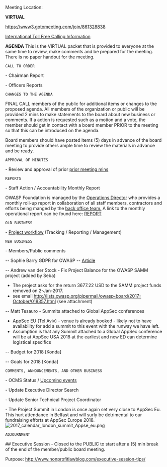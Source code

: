 Meeting Location:

**VIRTUAL**

<https://www3.gotomeeting.com/join/861328838>

[International Toll Free Calling
Information](International_Toll_Free_Calling_Information "wikilink")

**AGENDA** This is the VIRTUAL packet that is provided to everyone at
the same time to review, make comments and be prepared for the meeting.
There is no paper handout for the meeting.

`CALL TO ORDER`

\- Chairman Report

\- Officers Reports

`CHANGES TO THE AGENDA`

FINAL CALL members of the public for additional items or changes to the
proposed agenda. All members of the organization or public will be
provided 2 mins to make statements to the board about new business or
comments. If a action is requested such as a motion and a vote, the
member should get in contact with a board member PRIOR to the meeting so
that this can be introduced on the agenda.

Board members should have posted items (5) days in advance of the board
meeting to provide others ample time to review the materials in advance
and be ready.

`APPROVAL OF MINUTES`

\- Review and approval of prior [prior meeting
mins](https://docs.google.com/document/d/1kWXZad23VgqiQ6urtzRofUlE5sfBywstReEL3WtJpUg/edit?usp=sharing)

`REPORTS`

\- Staff Action / Accountability Monthly Report

OWASP Foundation is managed by the [Operations
Director](https://www.owasp.org/index.php/About_OWASP#Employees_and_Contractors)
who provides a monthly roll-up report in collaboration of all staff
members, contractors and efforts being manged by the [back office
team.](https://www.owasp.org/index.php/About_OWASP#Employees_and_Contractors)
A link to the monthly operational report can be found here:
[REPORT](http://owasp.blogspot.com/2017/01/owasp-operations-update-for-january-2017.html)

`OLD BUSINESS`

\- [Project
workflow](https://www.owasp.org/index.php/Category:OWASP_Project#tab=Starting_a_New_Project)
(Tracking / Reporting / Management)

`NEW BUSINESS`

\- Members/Public comments

\-- Sophie Barry GDPR for OWASP --
[Article](https://www.theguardian.com/voluntary-sector-network/2017/may/05/gdpr-charities-prepare-eu-data-protection-changes-consent-fundraising)

\-- Andrew van der Stock - Fix Project Balance for the OWASP SAMM
project (added by Seba)

  - The project asks for the return 3677.22 USD to the SAMM project
    funds removed on 2-Jan-2017.
  - see email
    <http://lists.owasp.org/pipermail/owasp-board/2017-October/018357.html>
    (see attachment)

\-- Matt Tesauro - Summits attached to Global AppSec conferences

  - AppSec EU (Tel Aviv) - venue is already booked - likely not to have
    availability for add a summit to this event with the runway we have
    left.
  - Assumption is that any Summit attached to a Global AppSec conference
    will be at AppSec USA 2018 at the earliest and new ED can determine
    logistical specifics

\-- Budget for 2018 \[Konda\]

\-- Goals for 2018 \[Konda\]

`COMMENTS, ANNOUNCEMENTS, AND OTHER BUSINESS`

\- OCMS Status / [Upcoming
events](https://www.owasp.org/index.php/Category:OWASP_AppSec_Conference)

\- Update Executive Director Search

\- Update Senior Technical Project Coordinator

\- The Project Summit in London is once again set very close to AppSec
Eu. This hurt attendance in Belfast and will surly be detrimental to our
fundraising efforts at AppSec Europe 2018.
![2017_calendar_london_summit_Appse_eu.png](2017_calendar_london_summit_Appse_eu.png
"2017_calendar_london_summit_Appse_eu.png")

`ADJOURNMENT`

\#\# Executive Session - Closed to the PUBLIC to start after a (5) min
break of the end of the member/public board meeting.

Purpose: <http://www.nonprofitlawblog.com/executive-session-tips/>
